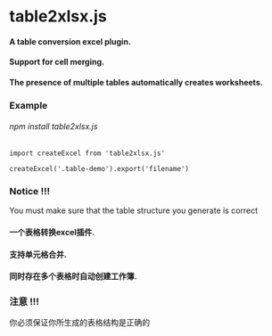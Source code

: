 # table2xlsx.js
#### A table conversion excel plugin. 
#### Support for cell merging.
#### The presence of multiple tables automatically creates worksheets.

### Example
###### npm install table2xlsx.js
```
import createExcel from 'table2xlsx.js'

createExcel('.table-demo').export('filename')

```

### Notice !!!
You must make sure that the table structure you generate is correct

#### 一个表格转换excel插件. 
#### 支持单元格合并.
#### 同时存在多个表格时自动创建工作簿.

### 注意 !!!
你必须保证你所生成的表格结构是正确的
